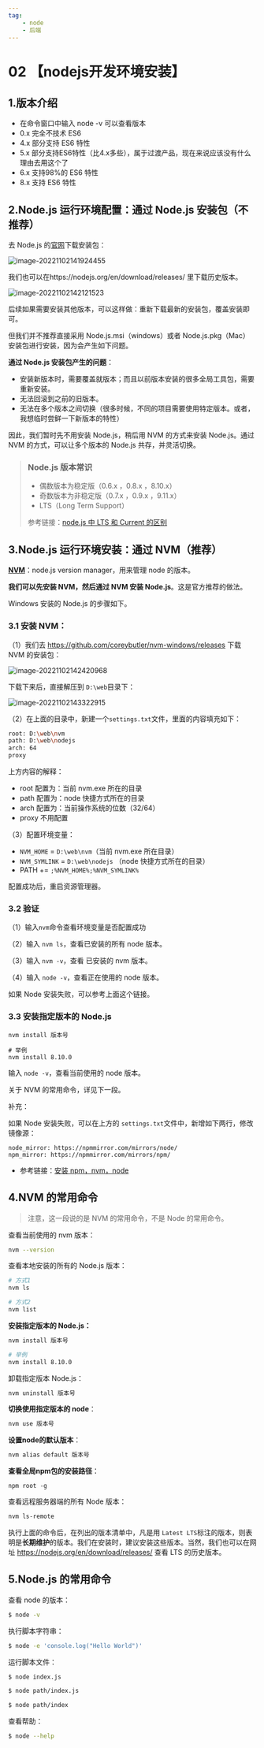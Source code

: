 ```yaml
---
tag:
    - node
    - 后端
---
```

# 02 【nodejs开发环境安装】

## 1.版本介绍

- 在命令窗口中输入 node -v 可以查看版本
- 0.x 完全不技术 ES6
- 4.x 部分支持 ES6 特性
- 5.x 部分支持ES6特性（比4.x多些），属于过渡产品，现在来说应该没有什么理由去用这个了
- 6.x 支持98%的 ES6 特性
- 8.x 支持 ES6 特性

## 2.Node.js 运行环境配置：通过 Node.js 安装包（不推荐）

去 Node.js 的[官网](https://nodejs.org/en/)下载安装包：

![image-20221102141924455](https://i0.hdslb.com/bfs/album/baa4a48fa8ff1f6e0c463671d144ae9c1111e60c.png)

我们也可以在https://nodejs.org/en/download/releases/ 里下载历史版本。

![image-20221102142121523](https://i0.hdslb.com/bfs/album/ae6cded001336936a7580bbdff40d77214b0799c.png)

后续如果需要安装其他版本，可以这样做：重新下载最新的安装包，覆盖安装即可。

但我们并不推荐直接采用 Node.js.msi（windows）或者 Node.js.pkg（Mac） 安装包进行安装，因为会产生如下问题。

**通过 Node.js 安装包产生的问题**：

- 安装新版本时，需要覆盖就版本；而且以前版本安装的很多全局工具包，需要重新安装。
- 无法回滚到之前的旧版本。
- 无法在多个版本之间切换（很多时候，不同的项目需要使用特定版本。或者，我想临时尝鲜一下新版本的特性）

因此，我们暂时先不用安装 Node.js，稍后用 NVM 的方式来安装 Node.js。通过 NVM 的方式，可以让多个版本的 Node.js 共存，并灵活切换。

> ### Node.js 版本常识
>
> - 偶数版本为稳定版（0.6.x ，0.8.x ，8.10.x）
> - 奇数版本为非稳定版（0.7.x ，0.9.x ，9.11.x）
> - LTS（Long Term Support）
>
> 参考链接：[node.js 中 LTS 和 Current 的区别](https://blog.csdn.net/u012532033/article/details/73332099)

## 3.Node.js 运行环境安装：通过 NVM（推荐）

**[NVM](https://github.com/nvm-sh/nvm)**：node.js version manager，用来管理 node 的版本。

**我们可以先安装 NVM，然后通过 NVM 安装 Node.js**。这是官方推荐的做法。

Windows 安装的 Node.js 的步骤如下。

### 3.1 安装 NVM：

（1）我们去 https://github.com/coreybutler/nvm-windows/releases 下载 NVM 的安装包：

![image-20221102142420968](https://i0.hdslb.com/bfs/album/57f120a95801261ccefa395f7ed3f766fadb5332.png)

下载下来后，直接解压到 `D:\web`目录下：

![image-20221102143322915](https://i0.hdslb.com/bfs/album/9052989c7c1c99956b5ed5caafa46964867d0733.png)

（2）在上面的目录中，新建一个`settings.txt`文件，里面的内容填充如下：

```sh
root: D:\web\nvm
path: D:\web\nodejs
arch: 64
proxy
```

上方内容的解释：

- root 配置为：当前 nvm.exe 所在的目录
- path 配置为：node 快捷方式所在的目录
- arch 配置为：当前操作系统的位数（32/64）
- proxy 不用配置

（3）配置环境变量：

- `NVM_HOME` = `D:\web\nvm`（当前 nvm.exe 所在目录）
- `NVM_SYMLINK` = `D:\web\nodejs` （node 快捷方式所在的目录）
- PATH += `;%NVM_HOME%;%NVM_SYMLINK%`

配置成功后，重启资源管理器。

### 3.2 验证

（1）输入`nvm`命令查看环境变量是否配置成功

（2）输入 `nvm ls`，查看已安装的所有 node 版本。

（3）输入 `nvm -v`，查看 已安装的 nvm 版本。

（4）输入 `node -v`，查看正在使用的 node 版本。

如果 Node 安装失败，可以参考上面这个链接。

### 3.3 安装指定版本的 Node.js

```shell
nvm install 版本号

# 举例
nvm install 8.10.0
```

输入 `node -v`，查看当前使用的 node 版本。

关于 NVM 的常用命令，详见下一段。

补充：

如果 Node 安装失败，可以在上方的 `settings.txt`文件中，新增如下两行，修改镜像源：

```text
node_mirror: https://npmmirror.com/mirrors/node/
npm_mirror: https://npmmirror.com/mirrors/npm/
```

- 参考链接：[安装 npm，nvm，node](https://segmentfault.com/a/1190000011114680)

## 4.NVM 的常用命令

> 注意，这一段说的是 NVM 的常用命令，不是 Node 的常用命令。

查看当前使用的 nvm 版本：

```bash
nvm --version
```

查看本地安装的所有的 Node.js 版本：

```bash
# 方式1
nvm ls

# 方式2
nvm list
```

**安装指定版本的 Node.js：**

```bash
nvm install 版本号

# 举例
nvm install 8.10.0
```

卸载指定版本 Node.js：

```bash
nvm uninstall 版本号
```

**切换使用指定版本的 node**：

```bash
nvm use 版本号
```

**设置node的默认版本**：

```bash
nvm alias default 版本号
```

**查看全局npm包的安装路径**：

```text
npm root -g
```

查看远程服务器端的所有 Node 版本：

```bash
nvm ls-remote
```

执行上面的命令后，在列出的版本清单中，凡是用 `Latest LTS`标注的版本，则表明是**长期维护**的版本。我们在安装时，建议安装这些版本。当然，我们也可以在网址 https://nodejs.org/en/download/releases/ 查看 LTS 的历史版本。

## 5.Node.js 的常用命令

查看 node 的版本：

```bash
$ node -v
```

执行脚本字符串：

```bash
$ node -e 'console.log("Hello World")'
```

运行脚本文件：

```bash
$ node index.js

$ node path/index.js

$ node path/index
```

查看帮助：

```bash
$ node --help
```
